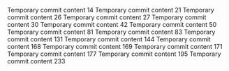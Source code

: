 Temporary commit content 14
Temporary commit content 21
Temporary commit content 26
Temporary commit content 27
Temporary commit content 30
Temporary commit content 42
Temporary commit content 50
Temporary commit content 81
Temporary commit content 83
Temporary commit content 131
Temporary commit content 144
Temporary commit content 168
Temporary commit content 169
Temporary commit content 171
Temporary commit content 177
Temporary commit content 195
Temporary commit content 233
